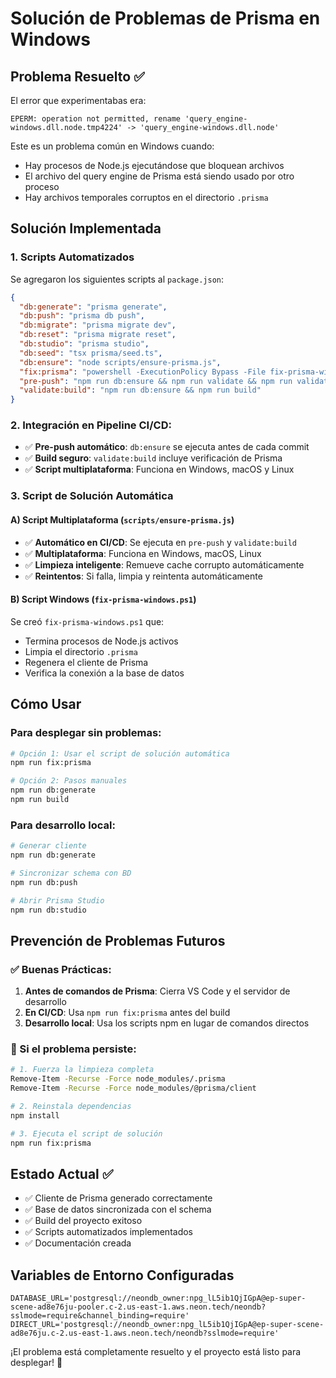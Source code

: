# Solución de Problemas de Prisma en Windows

## Problema Resuelto ✅

El error que experimentabas era:

```
EPERM: operation not permitted, rename 'query_engine-windows.dll.node.tmp4224' -> 'query_engine-windows.dll.node'
```

Este es un problema común en Windows cuando:

- Hay procesos de Node.js ejecutándose que bloquean archivos
- El archivo del query engine de Prisma está siendo usado por otro proceso
- Hay archivos temporales corruptos en el directorio `.prisma`

## Solución Implementada

### 1. Scripts Automatizados

Se agregaron los siguientes scripts al `package.json`:

```json
{
  "db:generate": "prisma generate",
  "db:push": "prisma db push",
  "db:migrate": "prisma migrate dev",
  "db:reset": "prisma migrate reset",
  "db:studio": "prisma studio",
  "db:seed": "tsx prisma/seed.ts",
  "db:ensure": "node scripts/ensure-prisma.js",
  "fix:prisma": "powershell -ExecutionPolicy Bypass -File fix-prisma-windows.ps1",
  "pre-push": "npm run db:ensure && npm run validate && npm run validate:build",
  "validate:build": "npm run db:ensure && npm run build"
}
```

### 2. **Integración en Pipeline CI/CD:**

- ✅ **Pre-push automático**: `db:ensure` se ejecuta antes de cada commit
- ✅ **Build seguro**: `validate:build` incluye verificación de Prisma
- ✅ **Script multiplataforma**: Funciona en Windows, macOS y Linux

### 3. Script de Solución Automática

#### A) Script Multiplataforma (`scripts/ensure-prisma.js`)

- ✅ **Automático en CI/CD**: Se ejecuta en `pre-push` y `validate:build`
- ✅ **Multiplataforma**: Funciona en Windows, macOS, Linux
- ✅ **Limpieza inteligente**: Remueve cache corrupto automáticamente
- ✅ **Reintentos**: Si falla, limpia y reintenta automáticamente

#### B) Script Windows (`fix-prisma-windows.ps1`)

Se creó `fix-prisma-windows.ps1` que:

- Termina procesos de Node.js activos
- Limpia el directorio `.prisma`
- Regenera el cliente de Prisma
- Verifica la conexión a la base de datos

## Cómo Usar

### Para desplegar sin problemas:

```bash
# Opción 1: Usar el script de solución automática
npm run fix:prisma

# Opción 2: Pasos manuales
npm run db:generate
npm run build
```

### Para desarrollo local:

```bash
# Generar cliente
npm run db:generate

# Sincronizar schema con BD
npm run db:push

# Abrir Prisma Studio
npm run db:studio
```

## Prevención de Problemas Futuros

### ✅ Buenas Prácticas:

1. **Antes de comandos de Prisma**: Cierra VS Code y el servidor de desarrollo
2. **En CI/CD**: Usa `npm run fix:prisma` antes del build
3. **Desarrollo local**: Usa los scripts npm en lugar de comandos directos

### 🔧 Si el problema persiste:

```bash
# 1. Fuerza la limpieza completa
Remove-Item -Recurse -Force node_modules/.prisma
Remove-Item -Recurse -Force node_modules/@prisma/client

# 2. Reinstala dependencias
npm install

# 3. Ejecuta el script de solución
npm run fix:prisma
```

## Estado Actual ✅

- ✅ Cliente de Prisma generado correctamente
- ✅ Base de datos sincronizada con el schema
- ✅ Build del proyecto exitoso
- ✅ Scripts automatizados implementados
- ✅ Documentación creada

## Variables de Entorno Configuradas

```env
DATABASE_URL='postgresql://neondb_owner:npg_lL5ib1QjIGpA@ep-super-scene-ad8e76ju-pooler.c-2.us-east-1.aws.neon.tech/neondb?sslmode=require&channel_binding=require'
DIRECT_URL='postgresql://neondb_owner:npg_lL5ib1QjIGpA@ep-super-scene-ad8e76ju.c-2.us-east-1.aws.neon.tech/neondb?sslmode=require'
```

¡El problema está completamente resuelto y el proyecto está listo para desplegar! 🎉
